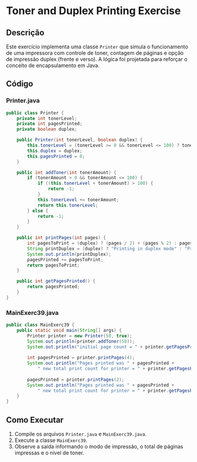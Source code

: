 # Toner and Duplex Printing Exercise

## Descrição

Este exercício implementa uma classe `Printer` que simula o funcionamento de uma impressora com controle de toner, contagem de páginas e opção de impressão duplex (frente e verso). A lógica foi projetada para reforçar o conceito de encapsulamento em Java.

## Código

### Printer.java

```java
public class Printer {
    private int tonerLevel;
    private int pagesPrinted;
    private boolean duplex;

    public Printer(int tonerLevel, boolean duplex) {
        this.tonerLevel = (tonerLevel >= 0 && tonerLevel <= 100) ? tonerLevel : -1;
        this.duplex = duplex;
        this.pagesPrinted = 0;
    }

    public int addToner(int tonerAmount) {
        if (tonerAmount > 0 && tonerAmount <= 100) {
            if ((this.tonerLevel + tonerAmount) > 100) {
                return -1;
            }
            this.tonerLevel += tonerAmount;
            return this.tonerLevel;
        } else {
            return -1;
        }
    }

    public int printPages(int pages) {
        int pagesToPrint = (duplex) ? (pages / 2) + (pages % 2) : pages;
        String printDuplex = (duplex) ? "Printing in duplex mode" : "Printing in normal mode";
        System.out.println(printDuplex);
        pagesPrinted += pagesToPrint;
        return pagesToPrint;
    }

    public int getPagesPrinted() {
        return pagesPrinted;
    }
}
```

### MainExerc39.java

```java
public class MainExerc39 {
    public static void main(String[] args) {
        Printer printer = new Printer(50, true);
        System.out.println(printer.addToner(50));
        System.out.println("initial page count = " + printer.getPagesPrinted());
        
        int pagesPrinted = printer.printPages(4);
        System.out.println("Pages printed was " + pagesPrinted + 
            " new total print count for printer = " + printer.getPagesPrinted());
        
        pagesPrinted = printer.printPages(2);
        System.out.println("Pages printed was " + pagesPrinted + 
            " new total print count for printer = " + printer.getPagesPrinted());
    }
}
```

## Como Executar

1. Compile os arquivos `Printer.java` e `MainExerc39.java`.
2. Execute a classe `MainExerc39`.
3. Observe a saída informando o modo de impressão, o total de páginas impressas e o nível de toner.